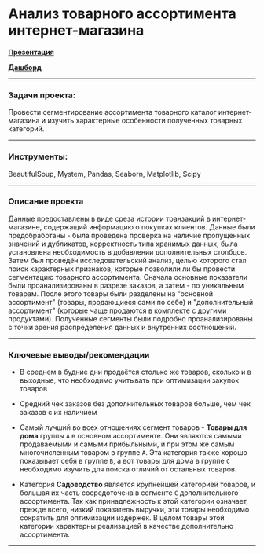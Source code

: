 # Анализ товарного ассортимента интернет-магазина

[**Презентация**](https://drive.google.com/file/d/1vJPrW7-pQB0m3hinhiY1FGg4ctPdVbwB/view?usp=sharing)

[**Дашборд**](https://public.tableau.com/views/2_16645710291430/Ordersdashboard?:language=en-US&publish=yes&:display_count=n&:origin=viz_share_link)
___
### Задачи проекта:

Провести сегментирование ассортимента товарного каталог интернет-магазина и изучить характерные особенности полученных товарных категорий.
___
### Инструменты:

BeautifulSoup, Mystem, Pandas, Seaborn, Matplotlib, Scipy

___
### Описание проекта

Данные предоставлены в виде среза истории транзакций в интернет-магазине, содержащий информацию о покупках клиентов. Данные были предобработаны - была проведена проверка на наличие пропущенных значений и дубликатов, корректность типа хранимых данных, была установлена необходимость в добавлении дополнительных столбцов. Затем был проведён исследовательский анализ, целью которого стал поиск характерных признаков, которые позволили ли бы провести сегментацию товарного ассортимента. Сначала основные показатели были проанализированы в разрезе заказов, а затем - по уникальным товарам. После этого товары были разделены на "основной ассортимент" (товары, продающиеся сами по себе) и "дополнительный ассортимент" (которые чаще продаются в комплекте с другими продуктами). Полученные сегменты были подробно проанализированы с точки зрения распределения данных и внутренних соотношений. 
___
### Ключевые выводы/рекомендации

- В среднем в будние дни продаётся столько же товаров, сколько и в выходные, что необходимо учитывать при оптимизации закупок товаров


- Средний чек заказов без дополнительных товаров больше, чем чек заказов с их наличием


- Самый лучший во всех отношениях сегмент товаров - **Товары для дома** группы `A` в основном ассортименте. Они являются самыми продаваемыми и самыми прибыльными, и при этом же самым многочисленным товаром в группе `A`. Эта категория также хорошо показывает себя в группе `B`, а вот товары для дома в группе `C` необходимо изучить для поиска отличий от остальных товаров.


- Категория **Садоводство** является крупнейшей категорией товаров, и большая их часть сосредоточена в сегменте `C` дополнительного ассортимента. Так как принадлежность к этой категории означает, прежде всего, низкий показатель выручки, эти товары необходимо сократить для оптимизации издержек. В целом товары этой категории характерны реализацией в качестве дополнительно ассортимента.
___
